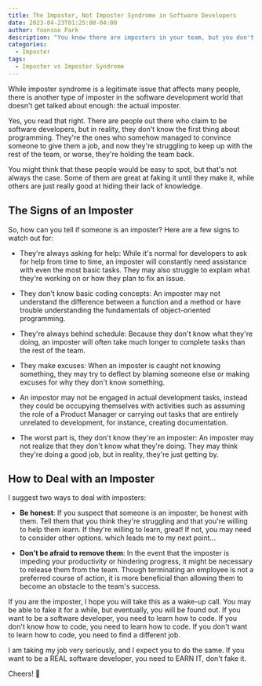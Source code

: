 ```yaml
---
title: The Imposter, Not Imposter Syndrome in Software Developers
date: 2023-04-23T01:25:00-04:00
author: Yoonsoo Park
description: "You know there are imposters in your team, but you don't know who they are."
categories:
  - Imposter
tags:
  - Imposter vs Imposter Syndrome
---
```


While imposter syndrome is a legitimate issue that affects many people, there is another type of imposter in the software development world that doesn't get talked about enough: the actual imposter.

Yes, you read that right. There are people out there who claim to be software developers, but in reality, they don't know the first thing about programming. They're the ones who somehow managed to convince someone to give them a job, and now they're struggling to keep up with the rest of the team, or worse, they're holding the team back.

You might think that these people would be easy to spot, but that's not always the case. Some of them are great at faking it until they make it, while others are just really good at hiding their lack of knowledge.

## The Signs of an Imposter

So, how can you tell if someone is an imposter? Here are a few signs to watch out for:

- They're always asking for help: While it's normal for developers to ask for help from time to time, an imposter will constantly need assistance with even the most basic tasks. They may also struggle to explain what they're working on or how they plan to fix an issue.

- They don't know basic coding concepts: An imposter may not understand the difference between a function and a method or have trouble understanding the fundamentals of object-oriented programming.

- They're always behind schedule: Because they don't know what they're doing, an imposter will often take much longer to complete tasks than the rest of the team.

- They make excuses: When an imposter is caught not knowing something, they may try to deflect by blaming someone else or making excuses for why they don't know something.

- An impostor may not be engaged in actual development tasks, instead they could be occupying themselves with activities such as assuming the role of a Product Manager or carrying out tasks that are entirely unrelated to development, for instance, creating documentation.

- The worst part is, they don't know they're an imposter: An imposter may not realize that they don't know what they're doing. They may think they're doing a good job, but in reality, they're just getting by.

## How to Deal with an Imposter

I suggest two ways to deal with imposters:

- **Be honest**: If you suspect that someone is an imposter, be honest with them. Tell them that you think they're struggling and that you're willing to help them learn. If they're willing to learn, great! If not, you may need to consider other options. which leads me to my next point...

- **Don't be afraid to remove them**: In the event that the imposter is impeding your productivity or hindering progress, it might be necessary to release them from the team. Though terminating an employee is not a preferred course of action, it is more beneficial than allowing them to become an obstacle to the team's success.

If you are the imposter, I hope you will take this as a wake-up call. You may be able to fake it for a while, but eventually, you will be found out. If you want to be a software developer, you need to learn how to code. If you don't know how to code, you need to learn how to code. If you don't want to learn how to code, you need to find a different job.

I am taking my job very seriously, and I expect you to do the same. If you want to be a REAL software developer, you need to EARN IT, don't fake it.

Cheers! 🍺
